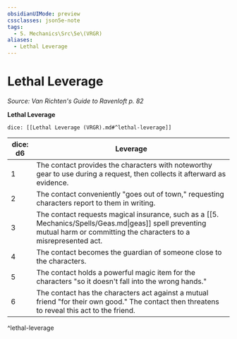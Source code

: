 ```yaml
---
obsidianUIMode: preview
cssclasses: json5e-note
tags:
  - 5. Mechanics\Src\5e\(VRGR)
aliases:
  - Lethal Leverage
---
```

# Lethal Leverage
*Source: Van Richten's Guide to Ravenloft p. 82* 

**Lethal Leverage**

`dice: [[Lethal Leverage (VRGR).md#^lethal-leverage]]`

| dice: d6 | Leverage |
|----------|----------|
| 1 | The contact provides the characters with noteworthy gear to use during a request, then collects it afterward as evidence. |
| 2 | The contact conveniently "goes out of town," requesting characters report to them in writing. |
| 3 | The contact requests magical insurance, such as a [[5. Mechanics/Spells/Geas.md\|geas]] spell preventing mutual harm or committing the characters to a misrepresented act. |
| 4 | The contact becomes the guardian of someone close to the characters. |
| 5 | The contact holds a powerful magic item for the characters "so it doesn't fall into the wrong hands." |
| 6 | The contact has the characters act against a mutual friend "for their own good." The contact then threatens to reveal this act to the friend. |
^lethal-leverage
